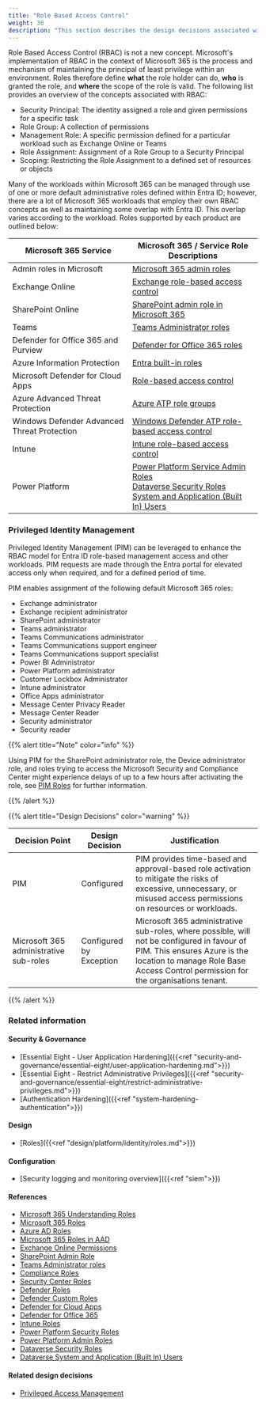 ```yaml
---
title: "Role Based Access Control"
weight: 30
description: "This section describes the design decisions associated with Role Based Access Control within Microsoft 365 Services for system(s) built using ASD's Blueprint for Secure Cloud."
---
```


Role Based Access Control (RBAC) is not a new concept. Microsoft's implementation of RBAC in the context of Microsoft 365 is the process and mechanism of maintaining the principal of least privilege within an environment. Roles therefore define **what** the role holder can do, **who** is granted the role, and **where** the scope of the role is valid. The following list provides an overview of the concepts associated with RBAC:

* Security Principal: The identity assigned a role and given permissions for a specific task
* Role Group: A collection of permissions
* Management Role: A specific permission defined for a particular workload such as Exchange Online or Teams
* Role Assignment: Assignment of a Role Group to a Security Principal
* Scoping: Restricting the Role Assignment to a defined set of resources or objects 

Many of the workloads within Microsoft 365 can be managed through use of one or more default administrative roles defined within Entra ID; however, there are a lot of Microsoft 365 workloads that employ their own RBAC concepts as well as maintaining some overlap with Entra ID. This overlap varies according to the workload. Roles supported by each product are outlined below:

| Microsoft 365 Service                       | Microsoft 365 / Service Role Descriptions                                                                                                                                                                                                                                                                                                                                                        |
|---------------------------------------------|--------------------------------------------------------------------------------------------------------------------------------------------------------------------------------------------------------------------------------------------------------------------------------------------------------------------------------------------------------------------------------------------------|
| Admin roles in Microsoft                    | [Microsoft 365 admin roles](https://learn.microsoft.com/microsoft-365/admin/add-users/about-admin-roles?view=o365-worldwide#commonly-used-microsoft-365-admin-center-roles)                                                                                                                                                                                                                      |
| Exchange Online                             | [Exchange role-based access control](https://learn.microsoft.com/exchange/permissions-exo/permissions-exo)                                                                                                                                                                                                                                                                                       |
| SharePoint Online                           | [SharePoint admin role in Microsoft 365](https://learn.microsoft.com/sharepoint/sharepoint-admin-role)                                                                                                                                                                                                                                                                                           |
| Teams                                       | [Teams Administrator roles](https://learn.microsoft.com/MicrosoftTeams/using-admin-roles)                                                                                                                                                                                                                                                                                                        |
| Defender for Office 365 and Purview         | [Defender for Office 365 roles](https://learn.microsoft.com/microsoft-365/security/office-365-security/scc-permissions?view=o365-worldwide)                                                                                                                                                                                                                                                      |
| Azure Information Protection                | [Entra built-in roles](https://learn.microsoft.com/entra/identity/role-based-access-control/permissions-reference#azure-rights-management-administrator)                                                                                                                                                                                                                                 |
| Microsoft Defender for Cloud Apps           | [Role-based access control](https://learn.microsoft.com/defender-cloud-apps/manage-admins#office-365-and-azure-ad-roles-with-access-to-defender-for-cloud-apps)                                                                                                                                                                                                                                  |
| Azure Advanced Threat Protection            | [Azure ATP role groups](https://learn.microsoft.com/defender-for-identity/role-groups#types-of-defender-for-identity-security-groups)                                                                                                                                                                                                                                                            |
| Windows Defender Advanced Threat Protection | [Windows Defender ATP role-based access control](https://learn.microsoft.com/microsoft-365/security/defender-endpoint/rbac?view=o365-worldwide)                                                                                                                                                                                                                                                  |
| Intune                                      | [Intune role-based access control](https://learn.microsoft.com/mem/intune/fundamentals/role-based-access-control)                                                                                                                                                                                                                                                                                |
| Power Platform                              | [Power Platform Service Admin Roles](https://learn.microsoft.com/power-platform/admin/use-service-admin-role-manage-tenant#service-administrator-permission-matrix)</br>[Dataverse Security Roles](https://learn.microsoft.com/power-platform/admin/database-security)</br>[System and Application (Built In) Users](hhttps://learn.microsoft.com/power-platform/admin/system-application-users) |

### Privileged Identity Management

Privileged Identity Management (PIM) can be leveraged to enhance the RBAC model for Entra ID role-based management access and other workloads. PIM requests are made through the Entra portal for elevated access only when required, and for a defined period of time.

PIM enables assignment of the following default Microsoft 365 roles:

* Exchange administrator
* Exchange recipient administrator
* SharePoint administrator
* Teams administrator
* Teams Communications administrator
* Teams Communications support engineer
* Teams Communications support specialist
* Power BI Administrator
* Power Platform administrator
* Customer Lockbox Administrator
* Intune administrator
* Office Apps administrator
* Message Center Privacy Reader
* Message Center Reader
* Security administrator
* Security reader

{{% alert title="Note" color="info" %}}

Using PIM for the SharePoint administrator role, the Device administrator role, and roles trying to access the Microsoft Security and Compliance Center might experience delays of up to a few hours after activating the role, see [PIM Roles](https://learn.microsoft.com/entra/id-governance/privileged-identity-management/pim-roles) for further information.

{{% /alert %}}

{{% alert title="Design Decisions" color="warning" %}}

| Decision Point                         | Design Decision         | Justification                                                                                                                                                                                                   |
|----------------------------------------|-------------------------|-----------------------------------------------------------------------------------------------------------------------------------------------------------------------------------------------------------------|
| PIM                                    | Configured              | PIM provides time-based and approval-based role activation to mitigate the risks of excessive, unnecessary, or misused access permissions on resources or workloads.                                            |
| Microsoft 365 administrative sub-roles | Configured by Exception | Microsoft 365 administrative sub-roles, where possible, will not be configured in favour of PIM. This ensures Azure is the location to manage Role Base Access Control permission for the organisations tenant. |

{{% /alert %}}

### Related information

#### Security & Governance

* [Essential Eight - User Application Hardening]({{<ref "security-and-governance/essential-eight/user-application-hardening.md">}})
* [Essential Eight - Restrict Administrative Privileges]({{<ref "security-and-governance/essential-eight/restrict-administrative-privileges.md">}})
* [Authentication Hardening]({{<ref "system-hardening-authentication">}})

#### Design

* [Roles]({{<ref "design/platform/identity/roles.md">}})


#### Configuration

* [Security logging and monitoring overview]({{<ref "siem">}})





#### References

* [Microsoft 365 Understanding Roles](https://learn.microsoft.com/entra/identity/role-based-access-control/concept-understand-roles)
* [Microsoft 365 Roles](https://docs.microsoft.com/microsoft-365/admin/add-users/about-admin-roles)
* [Azure AD Roles](https://learn.microsoft.com/entra/identity/role-based-access-control/permissions-reference)
* [Microsoft 365 Roles in AAD](https://learn.microsoft.com/entra/identity/role-based-access-control/m365-workload-docs)
* [Exchange Online Permissions](https://docs.microsoft.com/exchange/permissions-exo/permissions-exo)
* [SharePoint Admin Role](https://docs.microsoft.com/sharepoint/sharepoint-admin-role)
* [Teams Administrator roles](https://docs.microsoft.com/MicrosoftTeams/using-admin-roles)
* [Compliance Roles](https://docs.microsoft.com/microsoft-365/security/office-365-security/permissions-in-the-security-and-compliance-center#role-groups-in-the-security--compliance-center)
* [Security Center Roles](https://docs.microsoft.com/microsoft-365/security/office-365-security/permissions-microsoft-365-security-center)
* [Defender Roles](https://docs.microsoft.com/microsoft-365/security/defender/m365d-permissions)
* [Defender Custom Roles](https://docs.microsoft.com/microsoft-365/security/defender/custom-roles)
* [Defender for Cloud Apps](https://docs.microsoft.com/defender-cloud-apps/manage-admins)
* [Defender for Office 365](https://docs.microsoft.com/microsoft-365/security/office-365-security/migrate-to-defender-for-office-365-onboard#rbac-roles)
* [Intune Roles](https://docs.microsoft.com/mem/intune/fundamentals/role-based-access-control)
* [Power Platform Security Roles](https://docs.microsoft.com/power-platform/admin/security-roles-privileges)
* [Power Platform Admin Roles](https://docs.microsoft.com/power-platform/admin/use-service-admin-role-manage-tenant)
* [Dataverse Security Roles](https://docs.microsoft.com/power-platform/admin/use-service-admin-role-manage-tenant)
* [Dataverse System and Application (Built In) Users](https://learn.microsoft.com/power-platform/admin/system-application-users)

#### Related design decisions

* [Privileged Access Management](https://blueprint.asd.gov.au/design/platform/identity/governance/)
